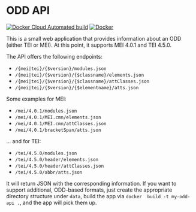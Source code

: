 # ODD API

[![Docker Cloud Automated build](https://img.shields.io/docker/cloud/automated/edirom/odd-api)](https://hub.docker.com/r/edirom/odd-api/)
[![Docker](https://github.com/Edirom/odd-api/actions/workflows/docker-publish.yml/badge.svg)](https://github.com/Edirom/odd-api/actions/workflows/docker-publish.yml)

This is a small web application that provides information about an ODD 
(either TEI or MEI). At this point, it supports MEI 4.0.1 and TEI 4.5.0. 

The API offers the following endpoints:

* `/{mei|tei}/{$version}/modules.json`
* `/{mei|tei}/{$version}/{$classname}/elements.json`
* `/{mei|tei}/{$version}/{$classname}/attClasses.json`
* `/{mei|tei}/{$version}/{$elementname}/atts.json`

Some examples for MEI:

* `/mei/4.0.1/modules.json`
* `/mei/4.0.1/MEI.cmn/elements.json` 
* `/mei/4.0.1/MEI.cmn/attClasses.json`
* `/mei/4.0.1/bracketSpan/atts.json` 

… and for TEI:

* `/tei/4.5.0/modules.json`
* `/tei/4.5.0/header/elements.json`
* `/tei/4.5.0/header/attClasses.json`
* `/tei/4.5.0/abbr/atts.json`

It will return JSON with the corresponding information. If 
you want to support additional, ODD-based formats, just create the 
appropriate directory structure under `data`, build the app via `docker 
build -t my-odd-api .`, and the app will pick them up.
